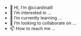 - 👋 Hi, I’m @ccardinalll
- 👀 I’m interested in ...
- 🌱 I’m currently learning ...
- 💞️ I’m looking to collaborate on ...
- 📫 How to reach me ...

<!---
ccardinalll/ccardinalll is a ✨ special ✨ repository because its `README.md` (this file) appears on your GitHub profile.
You can click the Preview link to take a look at your changes.
--->
